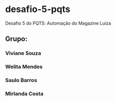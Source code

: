 # desafio-5-pqts
Desafio 5 do PQTS: Automação do Magazine Luiza

## Grupo:

### Viviane Souza
### Welita Mendes
### Saulo Barros
### Mirlanda Costa
